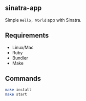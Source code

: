 ## sinatra-app

Simple `Hello, World` app with Sinatra.

## Requirements

* Linux/Mac
* Ruby
* Bundler
* Make

## Commands

```bash
make install
make start
```
